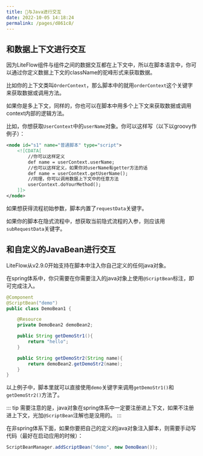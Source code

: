 ```yaml
---
title: 🍣与Java进行交互
date: 2022-10-05 14:18:24
permalink: /pages/d861c8/
---
```


## 和数据上下文进行交互

因为LiteFlow组件与组件之间的数据交互都在上下文中，所以在脚本语言中，你可以通过你定义数据上下文的className的驼峰形式来获取数据。

比如你的上下文类叫`OrderContext`，那么脚本中的就用`orderContext`这个关键字来获取数据或调用方法。

如果你是多上下文，同样的，你也可以在脚本中用多个上下文来获取数据或调用context内部的逻辑方法。

比如，你想获取`UserContext`中的`userName`对象。你可以这样写（以下以groovy作例子）：

```xml
<node id="s1" name="普通脚本" type="script">
    <![CDATA[
        //你可以这样定义
        def name = userContext.userName;
        //也可以这样定义，如果你对userName有getter方法的话
        def name = userContext.getUserName();
        //同理，你可以调用数据上下文中的任意方法
        userContext.doYourMethod();
    ]]>
</node>
```

如果想获得流程初始参数，脚本内置了`requestData`关键字。

如果你的脚本在隐式流程中，想获取当前隐式流程的入参，则应该用`subRequestData`关键字。

## 和自定义的JavaBean进行交互

LiteFlow从v2.9.0开始支持在脚本中注入你自己定义的任何java对象。

在spring体系中，你只需要在你需要注入的java对象上使用`@ScriptBean`标注，即可完成注入。

```java
@Component
@ScriptBean("demo")
public class DemoBean1 {

    @Resource
    private DemoBean2 demoBean2;

    public String getDemoStr1(){
        return "hello";
    }

    public String getDemoStr2(String name){
        return demoBean2.getDemoStr2(name);
    }
}
```

以上例子中，脚本里就可以直接使用`demo`关键字来调用`getDemoStr1()`和`getDemoStr2()`方法了。

::: tip
需要注意的是，java对象在spring体系中一定要注册进上下文，如果不注册进上下文，光加`@ScriptBean`注解也是没用的。
:::

在非spring体系下面，如果你要把自己的定义的java对象注入脚本，则需要手动写代码（最好在启动应用的时候）：

```java
ScriptBeanManager.addScriptBean("demo", new DemoBean());
```


